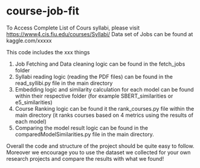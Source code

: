 # course-job-fit

To Access Complete List of Cours syllabi, please visit https://www4.cis.fiu.edu/courses/Syllabi/
Data set of Jobs can be found at kaggle.com/xxxxx

This code includes the xxx things

1) Job Fetching and Data cleaning logic can be found in the fetch_jobs folder
2) Syllabi reading logic (reading the PDF files) can be found in the read_syllibi.py file in the main directory
3) Embedding logic and similarity calculation for each model can be found within their respective folder (for example SBERT_similarities or e5_similarities)
4) Course Ranking logic can be found it the rank_courses.py file within the main directory (it ranks courses based on 4 metrics using the results of each model)
5) Comparing the model result logic can be found in the comparedModelSimilarities.py file in the main directory.

Overall the code and structure of the project should be quite easy to follow. Moreover we encourage you to use the dataset we collected for your own research projects and compare the results with what we found!